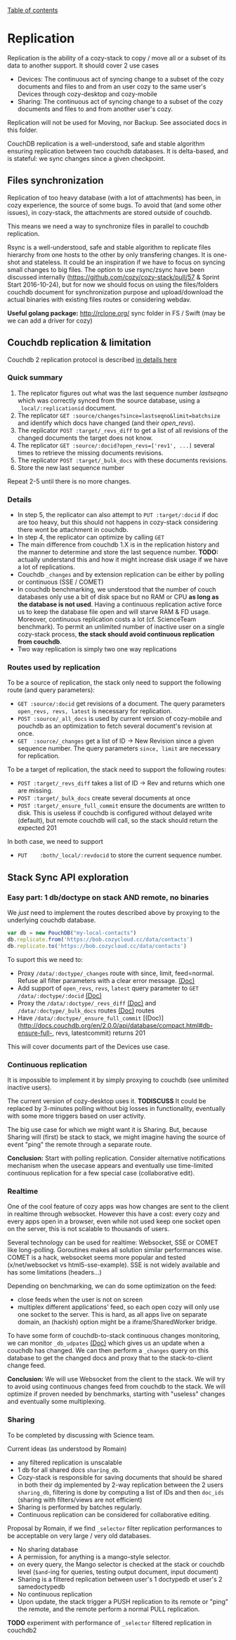 [Table of contents](./README.md#table-of-contents)

# Replication

Replication is the ability of a cozy-stack to copy / move all or a subset of its data to another support. It should cover 2 use cases

- Devices: The continuous act of syncing change to a subset of the cozy documents and files to and from an user cozy to the same user's Devices through cozy-desktop and cozy-mobile
- Sharing: The continuous act of syncing change to a subset of the cozy documents and files to and from another user's cozy.

Replication will not be used for Moving, nor Backup. See associated docs in this folder.

CouchDB replication is a well-understood, safe and stable algorithm ensuring replication between two couchdb databases. It is delta-based, and is stateful: we sync changes since a given checkpoint.

## Files synchronization

Replication of too heavy database (with a lot of attachments) has been, in cozy experience, the source of some bugs. To avoid that (and some other issues), in cozy-stack, the attachments are stored outside of couchdb.

This means we need a way to synchronize files in parallel to couchdb replication.

Rsync is a well-understood, safe and stable algorithm to replicate files hierarchy from one hosts to the other by only transfering changes. It is one-shot and stateless. It could be an inspiration if we have to focus on syncing small changes to big files. The option to use rsync/zsync have been discussed internally (https://github.com/cozy/cozy-stack/pull/57 & Sprint Start 2016-10-24), but for now we should focus on using the files/folders couchdb document for synchronization purpose and upload/download the actual binaries with existing files routes or considering webdav.

**Useful golang package:** http://rclone.org/ sync folder in FS / Swift  (may be we can add a driver for cozy)

## Couchdb replication & limitation

Couchdb 2 replication protocol is described [in details here ](http://docs.couchdb.org/en/2.0.0/replication/protocol.html)


### Quick summary

1. The replicator figures out what was the last sequence number *lastseqno* which was correctly synced from the source database, using a `_local/:replicationid` document.
2. The replicator `GET :source/changes?since=lastseqno&limit=batchsize` and identify which docs have changed (and their *open_revs*).
3. The replicator `POST :target/_revs_diff` to get a list of all revisions of the changed documents the target does not know.
4. The replicator `GET :source/:docid?open_revs=['rev1', ...]` several times to retrieve the missing documents revisions.
5. The replicator `POST :target/_bulk_docs` with these documents revisions.
6. Store the new last sequence number

Repeat 2-5 until there is no more changes.

### Details

- In step 5, the replicator can also attempt to `PUT :target/:docid` if doc are too heavy, but this should not happens in cozy-stack considering there wont be attachment in couchdb.
- In step 4, the replicator can optimize by calling `GET `
- The main difference from couchdb 1.X is in the replication history and the manner to determine and store the last sequence number. **TODO:** actually understand this and how it might increase disk usage if we have a lot of replications.
- Couchdb `_changes` and by extension replication can be either by polling or continuous (SSE / COMET)
- In couchdb benchmarking, we understood that the number of couch databases only use a bit of disk space but no RAM or CPU **as long as the database is not used**. Having a continuous replication active force us to keep the database file open and will starve RAM & FD usage. Moreover, continuous replication costs a lot (cf. ScienceTeam benchmark). To permit an unlimited number of inactive user on a single cozy-stack process, **the stack should avoid continuous replication from couchdb**.
- Two way replication is simply two one way replications


### Routes used by replication

To be a source of replication, the stack only need to support the following route (and query parameters):

- `GET :source/:docid` get revisions of a document. The query parameters `open_revs, revs, latest` is necessary for replication.
- `POST :source/_all_docs` is used by current version of cozy-mobile and pouchdb as an optimization to fetch several document's revision at once.
- `GET  :source/_changes` get a list of ID -> New Revision since a given sequence number. The query parameters `since, limit` are necessary for replication.

To be a target of replication, the stack need to support the following routes:

- `POST :target/_revs_diff` takes a list of ID -> Rev and returns which one are missing.
- `POST :target/_bulk_docs` create several documents at once
- `POST :target/_ensure_full_commit` ensure the documents are written to disk. This is useless if couchdb is configured without delayed write (default), but remote couchdb will call, so the stack should return the expected 201

In both case, we need to support

- `PUT    :both/_local/:revdocid` to store the current sequence number.

## Stack Sync API exploration


### Easy part: 1 db/doctype on stack AND remote, no binaries
We *just* need to implement the routes described above by proxying to the underlying couchdb database.

```javascript
var db = new PouchDB("my-local-contacts")
db.replicate.from('https://bob.cozycloud.cc/data/contacts')
db.replicate.to('https://bob.cozycloud.cc/data/contacts')
```

To suport this we need to:

- Proxy `/data/:doctype/_changes` route with since, limit, feed=normal. Refuse all filter parameters with a clear error message. [(Doc)](http://docs.couchdb.org/en/2.0.0/api/database/changes.html)
- Add support of `open_revs`, `revs`, `latest` query parameter to `GET /data/:doctype/:docid` [(Doc) ](http://docs.couchdb.org/en/2.0.0/api/document/common.html?highlight=open_revs#get--db-docid)
- Proxy the `/data/:doctype/_revs_diff` [(Doc)](http://docs.couchdb.org/en/2.0.0/api/database/misc.html#db-revs-diff) and `/data/:doctype/_bulk_docs` routes [(Doc)](http://docs.couchdb.org/en/2.0.0/api/database/bulk-api.html) routes
- Have `/data/:doctype/_ensure_full_commit` [(Doc)](http://docs.couchdb.org/en/2.0.0/api/database/compact.html#db-ensure-full-, revs, latestcommit) returns 201

This will cover documents part of the Devices use case.


### Continuous replication

It is impossible to implement it by simply proxying to couchdb (see unlimited inactive users).

The current version of cozy-desktop uses it. **TODISCUSS** It could be replaced by 3-minutes polling without big losses in functionality, eventually with some more triggers based on user activity.

The big use case for which we might want it is Sharing. But, because Sharing will (first) be stack to stack, we might imagine having the source of event "ping" the remote through a separate route.

**Conclusion:** Start with polling replication. Consider alternative notifications mechanism when the usecase appears and eventually use time-limited continuous replication for a few special case (collaborative edit).

### Realtime

One of the cool feature of cozy apps was how changes are sent to the client in realtime through websocket. However this have a cost: every cozy and every apps open in a browser, even while not used keep one socket open on the server, this is not scalable to thousands of users.

Several technology can be used for realtime: Websocket, SSE or COMET like long-polling. Goroutines makes all solution similar performances wise. COMET is a hack, websocket seems more popular and tested (x/net/websocket vs html5-sse-example). SSE is not widely available and has some limitations (headers...)

Depending on benchmarking, we can do some optimization on the feed:
- close feeds when the user is not on screen
- multiplex different applications' feed, so each open cozy will only use one socket to the server. This is hard, as all apps live on separate domain, an (hackish) option might be a iframe/SharedWorker bridge.

To have some form of couchdb-to-stack continuous changes monitoring, we can monitor `_db_udpates` [(Doc)](http://docs.couchdb.org/en/2.0.0/api/server/common.html#db-updates) which gives us an update when a couchdb has changed. We can then perform a `_changes` query on this database to get the changed docs and proxy that to the stack-to-client change feed.

**Conclusion:** We will use Websocket from the client to the stack. We will try to avoid using continuous changes feed from couchdb to the stack. We will optimize if proven needed by benchmarks, starting with "useless" changes and eventually some multiplexing.

### Sharing

To be completed by discussing with Science team.

Current ideas (as understood by Romain)

- any filtered replication is unscalable
- 1 db for all shared docs `sharing_db`.
- Cozy-stack is responsible for saving documents that should be shared in both their dg implemented by 2-way replication between the 2 users `sharing_db`, filtering is done by computing a list of IDs and then `doc_ids` (sharing with filters/views are not efficient)
- Sharing is performed by batches regularly.
- Continuous replication can be considered for collaborative editing.

Proposal by Romain, if we find `_selector` filter replication performances to be acceptable on very large / very old databases.

- No sharing database
- A permission, for anything is a mango-style selector.
- on every query, the Mango selector is checked at the stack or couchdb level (`$and`-ing for queries, testing output document, input document)
- Sharing is a filtered replication between user's 1 doctypedb et user's 2 samedoctypedb
- No continuous replication
- Upon update, the stack trigger a PUSH replication to its remote or "ping" the remote, and the remote perform a normal PULL replication.


**TODO** experiment with performance of `_selector` filtered replication in couchdb2
